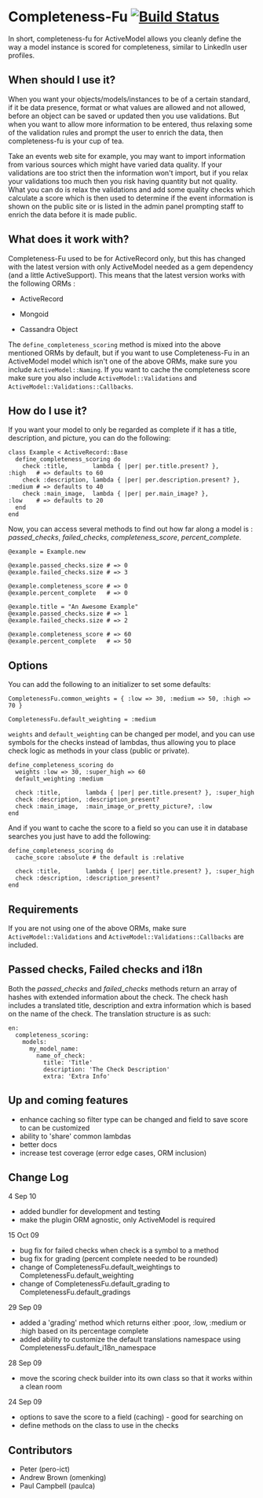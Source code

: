 Completeness-Fu [![Build Status](https://secure.travis-ci.org/joshk/completeness-fu.png?branch=master)](http://travis-ci.org/joshk/completeness-fu)
===============

In short, completeness-fu for ActiveModel allows you cleanly define the way a model instance is scored for completeness, similar to LinkedIn user profiles.


When should I use it?
---------------------

When you want your objects/models/instances to be of a certain standard, if it be data presence, format or what values are allowed and not allowed,
before an object can be saved or updated then you use validations. But when you want to allow more information to be entered, thus relaxing some
of the validation rules and prompt the user to enrich the data, then completeness-fu is your cup of tea.

Take an events web site for example, you may want to import information from various sources which might have varied data quality.
If your validations are too strict then the information won't import, but if you relax your validations too much then you risk
having quantity but not quality. What you can do is relax the validations and add some quality checks which calculate a score
which is then used to determine if the event information is shown on the public site or is listed in the admin panel prompting
staff to enrich the data before it is made public.


What does it work with?
-----------------------

Completeness-Fu used to be for ActiveRecord only, but this has changed with the latest version with only ActiveModel needed as a gem dependency (and a little ActiveSupport). This means that the latest version works with the following ORMs :

  - ActiveRecord

  - Mongoid

  - Cassandra Object

The `define_completeness_scoring` method is mixed into the above mentioned  ORMs by default, but if you want to use Completeness-Fu in an ActiveModel model which isn't one of the above ORMs, make sure you include `ActiveModel::Naming`. If you want to cache the completeness score make sure you also include `ActiveModel::Validations` and `ActiveModel::Validations::Callbacks`.


How do I use it?
----------------

If you want your model to only be regarded as complete if it has a title, description, and picture, you can do the following:

    class Example < ActiveRecord::Base
      define_completeness_scoring do
        check :title,       lambda { |per| per.title.present? },        :high   # => defaults to 60
        check :description, lambda { |per| per.description.present? },  :medium # => defaults to 40
        check :main_image,  lambda { |per| per.main_image? },           :low    # => defaults to 20
      end
    end

Now, you can access several methods to find out how far along a model is : _passed\_checks_, _failed\_checks_, _completeness\_score_, _percent\_complete_.

    @example = Example.new

    @example.passed_checks.size # => 0
    @example.failed_checks.size # => 3

    @example.completeness_score # => 0
    @example.percent_complete   # => 0

    @example.title = "An Awesome Example"
    @example.passed_checks.size # => 1
    @example.failed_checks.size # => 2

    @example.completeness_score # => 60
    @example.percent_complete   # => 50


Options
-------

You can add the following to an initializer to set some defaults:

    CompletenessFu.common_weights = { :low => 30, :medium => 50, :high => 70 }

    CompletenessFu.default_weighting = :medium

`weights` and `default_weighting` can be changed per model, and you can use symbols for the checks instead of lambdas, thus allowing you to place check logic as methods in your class (public or private).

    define_completeness_scoring do
      weights :low => 30, :super_high => 60
      default_weighting :medium

      check :title,       lambda { |per| per.title.present? }, :super_high
      check :description, :description_present?
      check :main_image,  :main_image_or_pretty_picture?, :low
    end

And if you want to cache the score to a field so you can use it in database searches you just have to add the following:

    define_completeness_scoring do
      cache_score :absolute # the default is :relative

      check :title,       lambda { |per| per.title.present? }, :super_high
      check :description, :description_present?
    end

Requirements
------------

If you are not using one of the above ORMs, make sure `ActiveModel::Validations` and `ActiveModel::Validations::Callbacks` are included.


Passed checks, Failed checks and i18n
----------------------------------------

Both the _passed\_checks_ and _failed\_checks_ methods return an array of hashes with extended information about the check.
The check hash includes a translated title, description and extra information which is based on the name of the check.
The translation structure is as such:

    en:
      completeness_scoring:
        models:
          my_model_name:
            name_of_check:
              title: 'Title'
              description: 'The Check Description'
              extra: 'Extra Info'


Up and coming features
----------------------

- enhance caching so filter type can be changed and field to save score to can be customized
- ability to 'share' common lambdas
- better docs
- increase test coverage (error edge cases, ORM inclusion)


Change Log
----------

4 Sep 10

- added bundler for development and testing
- make the plugin ORM agnostic, only ActiveModel is required

15 Oct 09

- bug fix for failed checks when check is a symbol to a method
- bug fix for grading (percent complete needed to be rounded)
- change of CompletenessFu.default\_weightings to CompletenessFu.default\_weighting
- change of CompletenessFu.default\_grading to CompletenessFu.default\_gradings

29 Sep 09

- added a 'grading' method which returns either :poor, :low, :medium or :high based on its percentage complete
- added ability to customize the default translations namespace using CompletenessFu.default\_i18n\_namespace

28 Sep 09

- move the scoring check builder into its own class so that it works within a clean room

24 Sep 09

- options to save the score to a field (caching) - good for searching on
- define methods on the class to use in the checks



Contributors
------------

- Peter (pero-ict)
- Andrew Brown (omenking)
- Paul Campbell (paulca)
